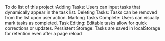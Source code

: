 To do list of this project :Adding Tasks: Users can input tasks that dynamically appear in the task list. Deleting Tasks: Tasks can be removed from the list upon user action. Marking Tasks Complete: Users can visually mark tasks as completed. Task Editing: Editable tasks allow for quick corrections or updates. Persistent Storage: Tasks are saved in localStorage for retention even after a page reload
